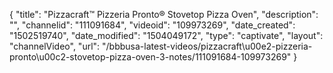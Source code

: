 {
    "title": "Pizzacraft&trade; Pizzeria Pronto&reg; Stovetop Pizza Oven",
    "description": "",
    "channelid": "111091684",
    "videoid": "109973269",
    "date_created": "1502519740",
    "date_modified": "1504049172",
    "type": "captivate",
    "layout": "channelVideo",
    "url": "\/bbbusa-latest-videos\/pizzacraft\u00e2-pizzeria-pronto\u00c2-stovetop-pizza-oven-3-notes\/111091684-109973269"
}